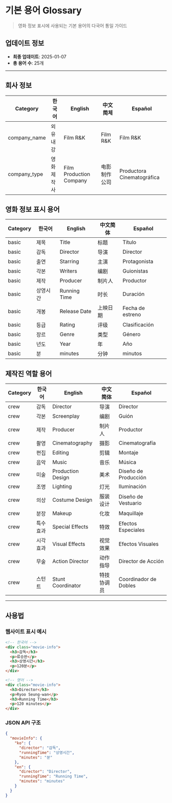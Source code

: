 # 기본 용어 Glossary

> 영화 정보 표시에 사용되는 기본 용어의 다국어 통일 가이드

## 업데이트 정보
- **최종 업데이트**: 2025-01-07
- **총 용어 수**: 25개

---

## 회사 정보

| Category | 한국어 | English | 中文简체 | Español |
|---|---|---|---|---|
| company_name | 외유내강 | Film R&K | Film R&K | Film R&K |
| company_type | 영화제작사 | Film Production Company | 电影制作公司 | Productora Cinematográfica |

## 영화 정보 표시 용어

| Category | 한국어 | English | 中文简体 | Español |
|---|---|---|---|---|
| basic | 제목 | Title | 标题 | Título |
| basic | 감독 | Director | 导演 | Director |
| basic | 출연 | Starring | 主演 | Protagonista |
| basic | 각본 | Writers | 编剧 | Guionistas |
| basic | 제작 | Producer | 制片人 | Productor |
| basic | 상영시간 | Running Time | 时长 | Duración |
| basic | 개봉 | Release Date | 上映日期 | Fecha de estreno |
| basic | 등급 | Rating | 评级 | Clasificación |
| basic | 장르 | Genre | 类型 | Género |
| basic | 년도 | Year | 年 | Año |
| basic | 분 | minutes | 分钟 | minutos |

## 제작진 역할 용어

| Category | 한국어 | English | 中文简体 | Español |
|---|---|---|---|---|
| crew | 감독 | Director | 导演 | Director |
| crew | 각본 | Screenplay | 编剧 | Guión |
| crew | 제작 | Producer | 制片人 | Productor |
| crew | 촬영 | Cinematography | 摄影 | Cinematografía |
| crew | 편집 | Editing | 剪辑 | Montaje |
| crew | 음악 | Music | 音乐 | Música |
| crew | 미술 | Production Design | 美术 | Diseño de Producción |
| crew | 조명 | Lighting | 灯光 | Iluminación |
| crew | 의상 | Costume Design | 服装设计 | Diseño de Vestuario |
| crew | 분장 | Makeup | 化妆 | Maquillaje |
| crew | 특수효과 | Special Effects | 特效 | Efectos Especiales |
| crew | 시각효과 | Visual Effects | 视觉效果 | Efectos Visuales |
| crew | 무술 | Action Director | 动作指导 | Director de Acción |
| crew | 스턴트 | Stunt Coordinator | 特技协调员 | Coordinador de Dobles |

---

## 사용법

### 웹사이트 표시 예시
```html
<!-- 한국어 -->
<div class="movie-info">
  <h3>감독</h3>
  <p>류승완</p>
  <h3>상영시간</h3>
  <p>120분</p>
</div>

<!-- 영어 -->
<div class="movie-info">
  <h3>Director</h3>
  <p>Ryoo Seung-wan</p>
  <h3>Running Time</h3>
  <p>120 minutes</p>
</div>
```

### JSON API 구조
```json
{
  "movieInfo": {
    "ko": {
      "director": "감독",
      "runningTime": "상영시간",
      "minutes": "분"
    },
    "en": {
      "director": "Director", 
      "runningTime": "Running Time",
      "minutes": "minutes"
    }
  }
}
```